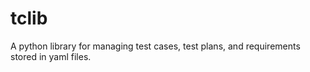 tclib
=====

A python library for managing test cases, test plans, and requirements stored in yaml files.
